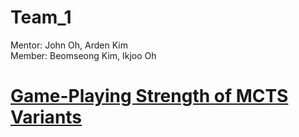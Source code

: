 # Team_1

Mentor: John Oh, Arden Kim  
Member: Beomseong Kim, Ikjoo Oh

# [Game-Playing Strength of MCTS Variants](https://www.kaggle.com/competitions/um-game-playing-strength-of-mcts-variants/overview)

